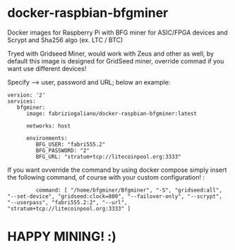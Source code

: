 # docker-raspbian-bfgminer
Docker images for Raspberry Pi with BFG miner for ASIC/FPGA devices and Scrypt and Sha256 algo (ex. LTC / BTC)

Tryed with Gridseed Miner, would work with Zeus and other as well, by default this image is designed for GridSeed miner, override commad if you want use different devices!

Specify --> user, password and URL; below an example:

```
version: '2'
services:
   bfgminer:
      image: fabriziogaliano/docker-raspbian-bfgminer:latest

      networks: host

      environments:
         BFG_USER: "fabri555.2"
         BFG_PASSWORD: "2"
         BFG_URL: "stratum+tcp://litecoinpool.org:3333"

```

If you want ovverride the command by using docker compose simply insert the following command, of course with your custom configuration! :

```
         command: [ "/home/bfgminer/Bfgminer", "-S", "gridseed:all", "--set-device", "gridseed:clock=800", "--failover-only", "--scrypt", "--userpass", "fabri555.2:2", "--url", "stratum+tcp://litecoinpool.org:3333" ]

```

# HAPPY MINING! :)